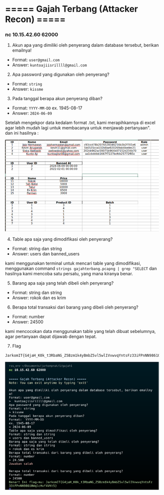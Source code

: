 #  ===== Gajah Terbang (Attacker Recon) =====

### nc 10.15.42.60 62000

1. Akun apa yang dimiliki oleh penyerang dalam database tersebut, berikan emailnya!
- Format: `user@gmail.com`
- Answer: `kuntoajiisrillll@gmail.com`

2. Apa password yang digunakan oleh penyerang?
- Format: `string`
- Answer: `kissme`

3. Pada tanggal berapa akun penyerang diban?
- Format:  `YYYY-MM-DD` ex. 1945-08-17
- Answer: `2024-06-09`

Setelah mengekpor data kedalam format .txt, kami merapihkannya di excel agar lebih mudah lagi untuk membacanya untuk menjawab pertanyaan". dan ini hasilnya :

![github-small](https://github.com/bielnzar/Jarkom-Modul-1-IT23-2024/blob/main/Gajah_Terbang(Attacker-Recon)%20/src/1.png)

4. Table apa saja yang dimodifikasi oleh penyerang?
- Format: string dan string
- Answer: users dan banned_users

kami menggunakan terminal untuk mencari table yang dimodifikasi, menggunakan command `strings gajahterbang.pcapng | grep "SELECT` dan hasilnya kami mencoba satu persatu, yang mana kiranya benar.

5. Barang apa saja yang telah dibeli oleh penyerang?
- Format: string dan string
- Answer: rokok dan es krim

6. Berapa total transaksi dari barang yang dibeli oleh penyerang?
- Format: number
- Answer: 24500

kami mencocokan data menggunakan table yang telah dibuat sebelumnya, agar pertanyaan dapat dijawab dengan tepat.

7. Flag
```
JarkomIT{G4jaH_K0k_t3RbaNG_Z5Bzm1k4yBmbZ5vl5wlIVvwvqYntsFz33iFPnNN98610WqlcHvf4VKt5}
```
![github-small](https://github.com/bielnzar/Jarkom-Modul-1-IT23-2024/blob/main/Gajah_Terbang(Attacker-Recon)%20/src/2.png)

